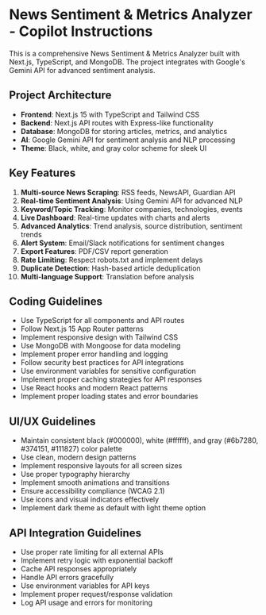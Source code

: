 <!-- Use this file to provide workspace-specific custom instructions to Copilot. For more details, visit https://code.visualstudio.com/docs/copilot/copilot-customization#_use-a-githubcopilotinstructionsmd-file -->

# News Sentiment & Metrics Analyzer - Copilot Instructions

This is a comprehensive News Sentiment & Metrics Analyzer built with Next.js, TypeScript, and MongoDB. The project integrates with Google's Gemini API for advanced sentiment analysis.

## Project Architecture

- **Frontend**: Next.js 15 with TypeScript and Tailwind CSS
- **Backend**: Next.js API routes with Express-like functionality
- **Database**: MongoDB for storing articles, metrics, and analytics
- **AI**: Google Gemini API for sentiment analysis and NLP processing
- **Theme**: Black, white, and gray color scheme for sleek UI

## Key Features

1. **Multi-source News Scraping**: RSS feeds, NewsAPI, Guardian API
2. **Real-time Sentiment Analysis**: Using Gemini API for advanced NLP
3. **Keyword/Topic Tracking**: Monitor companies, technologies, events
4. **Live Dashboard**: Real-time updates with charts and alerts
5. **Advanced Analytics**: Trend analysis, source distribution, sentiment trends
6. **Alert System**: Email/Slack notifications for sentiment changes
7. **Export Features**: PDF/CSV report generation
8. **Rate Limiting**: Respect robots.txt and implement delays
9. **Duplicate Detection**: Hash-based article deduplication
10. **Multi-language Support**: Translation before analysis

## Coding Guidelines

- Use TypeScript for all components and API routes
- Follow Next.js 15 App Router patterns
- Implement responsive design with Tailwind CSS
- Use MongoDB with Mongoose for data modeling
- Implement proper error handling and logging
- Follow security best practices for API integrations
- Use environment variables for sensitive configuration
- Implement proper caching strategies for API responses
- Use React hooks and modern React patterns
- Implement proper loading states and error boundaries

## UI/UX Guidelines

- Maintain consistent black (#000000), white (#ffffff), and gray (#6b7280, #374151, #111827) color palette
- Use clean, modern design patterns
- Implement responsive layouts for all screen sizes
- Use proper typography hierarchy
- Implement smooth animations and transitions
- Ensure accessibility compliance (WCAG 2.1)
- Use icons and visual indicators effectively
- Implement dark theme as default with light theme option

## API Integration Guidelines

- Use proper rate limiting for all external APIs
- Implement retry logic with exponential backoff
- Cache API responses appropriately
- Handle API errors gracefully
- Use environment variables for API keys
- Implement proper request/response validation
- Log API usage and errors for monitoring
